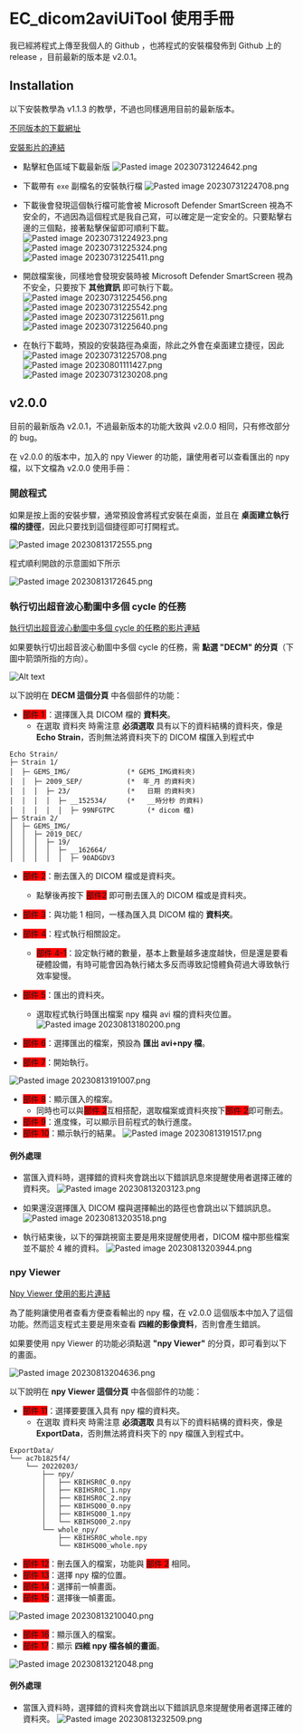 # EC_dicom2aviUiTool 使用手冊
 我已經將程式上傳至我個人的 Github ，也將程式的安裝檔發佈到 Github 上的 release ，目前最新的版本是 v2.0.1。


## Installation



以下安裝教學為 v1.1.3 的教學，不過也同樣適用目前的最新版本。

[不同版本的下載網址](https://github.com/chi-chun-1999/EC_dicom2avi)

[安裝影片的連結](https://youtu.be/CPQJszbbBpg)

- 點擊紅色區域下載最新版
![Pasted image 20230731224642.png](.assert/Pasted%20image%2020230731224642.png)

- 下載帶有 `exe` 副檔名的安裝執行檔
![Pasted image 20230731224708.png](.assert/Pasted%20image%2020230731224708.png)

- 下載後會發現這個執行檔可能會被 Microsoft Defender SmartScreen 視為不安全的，不過因為這個程式是我自己寫，可以確定是一定安全的。只要點擊右邊的三個點，接著點擊保留即可順利下載。
![Pasted image 20230731224923.png](.assert/Pasted%20image%2020230731224923.png)
![Pasted image 20230731225324.png](.assert/Pasted%20image%2020230731225324.png)
![Pasted image 20230731225411.png](.assert/Pasted%20image%2020230731225411.png)

- 開啟檔案後，同樣地會發現安裝時被 Microsoft Defender SmartScreen 視為不安全，只要按下 __其他資訊__ 即可執行下載。 
![Pasted image 20230731225456.png](.assert/Pasted%20image%2020230731225456.png)
![Pasted image 20230731225542.png](.assert/Pasted%20image%2020230731225542.png)
![Pasted image 20230731225611.png](.assert/Pasted%20image%2020230731225611.png)
![Pasted image 20230731225640.png](.assert/Pasted%20image%2020230731225640.png)

- 在執行下載時，預設的安裝路徑為桌面，除此之外會在桌面建立捷徑，因此
![Pasted image 20230731225708.png](.assert/Pasted%20image%2020230731225708.png)
![Pasted image 20230801111427.png](.assert/Pasted%20image%2020230801111427.png)
![Pasted image 20230731230208.png](.assert/Pasted%20image%2020230731230208.png)



## v2.0.0 
目前的最新版為 v2.0.1，不過最新版本的功能大致與 v2.0.0 相同，只有修改部分的 bug。

在 v2.0.0 的版本中，加入的 npy Viewer 的功能，讓使用者可以查看匯出的 npy 檔，以下文檔為 v2.0.0 使用手冊：

### 開啟程式

如果是按上面的安裝步驟，通常預設會將程式安裝在桌面，並且在 __桌面建立執行檔的捷徑__，因此只要找到這個捷徑即可打開程式。

![Pasted image 20230813172555.png](.assert/Pasted%20image%2020230813172555.png)

程式順利開啟的示意圖如下所示

![Pasted image 20230813172645.png](.assert/Pasted%20image%2020230813172645.png)

### 執行切出超音波心動圖中多個 cycle 的任務

[執行切出超音波心動圖中多個 cycle 的任務的影片連結](https://youtu.be/EpCUSnPGIw8)

如果要執行切出超音波心動圖中多個 cycle 的任務，需 __點選 "DECM" 的分頁__（下圖中箭頭所指的方向）。

<!-- ![Pasted image 20230813173844.png](.assert/Pasted%20image%2020230813173844.png) -->
![Alt text](.assert/image.png)

以下說明在 __DECM 這個分頁__ 中各個部件的功能：

- <font style="background: red">部件 1 </font>：選擇匯入具 DICOM 檔的 __資料夾__。
	- 在選取 資料夾 時需注意 __必須選取__ 具有以下的資料結構的資料夾，像是 __Echo Strain__，否則無法將資料夾下的 DICOM 檔匯入到程式中
```
Echo Strain/
├─ Strain 1/
│  ├─ GEMS_IMG/              (* GEMS_IMG資料夾)
│  │  ├─ 2009_SEP/           (*  年_月 的資料夾)
│  │  │  ├─ 23/              (*   日期 的資料夾)
│  │  │  │  ├─ __152534/     (*   __時分秒 的資料)
│  │  │  │  │  ├─ 99NFGTPC        (* dicom 檔)
├─ Strain 2/
│  ├─ GEMS_IMG/
│  │  ├─ 2019_DEC/
│  │  │  ├─ 19/
│  │  │  │  ├─ __162664/
│  │  │  │  │  ├─ 90ADGDV3         
```
- <font style="background: red">部件 2</font>：刪去匯入的 DICOM 檔或是資料夾。
	- 點擊後再按下  <font style="background: red">部件2</font> 即可刪去匯入的 DICOM 檔或是資料夾。
- <font style="background: red">部件 3</font>：與功能 1 相同，一樣為匯入具 DICOM 檔的 __資料夾__。
- <font style="background:red">部件 4</font>：程式執行相關設定。
	- <font style="background: red">部件 4-1</font>：設定執行緖的數量，基本上數量越多速度越快，但是還是要看硬體設備，有時可能會因為執行緒太多反而導致記憶體負荷過大導致執行效率變慢。
- <font style="background: red">部件 5</font>：匯出的資料夾。
	- 選取程式執行時匯出檔案 npy 檔與 avi 檔的資料夾位置。
![Pasted image 20230813180200.png](.assert/Pasted%20image%2020230813180200.png)

- <font style="background: red">部件 6</font>：選擇匯出的檔案，預設為 __匯出 avi+npy 檔__。
- <font style="background: red">部件 7</font>：開始執行。

![Pasted image 20230813191007.png](.assert/Pasted%20image%2020230813191007.png)

- <font style="background: red">部件 8</font>：顯示匯入的檔案。
	- 同時也可以與<font style="background: red">部件 2</font>互相搭配，選取檔案或資料夾按下<font style="background: red">部件 2</font>即可刪去。
- <font style="background: red">部件 9</font>：進度條，可以顯示目前程式的執行進度。
- <font style="background: red">部件 10</font>：顯示執行的結果。
![Pasted image 20230813191517.png](.assert/Pasted%20image%2020230813191517.png)
#### 例外處理

- 當匯入資料時，選擇錯的資料夾會跳出以下錯誤訊息來提醒使用者選擇正確的資料夾。
![Pasted image 20230813203123.png](.assert/Pasted%20image%2020230813203123.png)

- 如果還沒選擇匯入 DICOM 檔與選擇輸出的路徑也會跳出以下錯誤訊息。
![Pasted image 20230813203518.png](.assert/Pasted%20image%2020230813203518.png)
- 執行結束後，以下的彈跳視窗主要是用來提醒使用者，DICOM 檔中那些檔案並不屬於 4 維的資料。
![Pasted image 20230813203944.png](.assert/Pasted%20image%2020230813203944.png)

### npy Viewer
[Npy Viewer 使用的影片連結](https://youtu.be/GD00wAyVjk4)

為了能夠讓使用者查看方便查看輸出的 npy 檔，在 v2.0.0 這個版本中加入了這個功能。然而這支程式主要是用來查看 __四維的影像資料__，否則會產生錯誤。

如果要使用 npy Viewer 的功能必須點選 __"npy Viewer"__ 的分頁，即可看到以下的畫面。

![Pasted image 20230813204636.png](.assert/Pasted%20image%2020230813204636.png)

以下說明在 __npy Viewer 這個分頁__ 中各個部件的功能：
- <font style="background: red">部件 11</font>：選擇要要匯入具有 npy 檔的資料夾。
	- 在選取 資料夾 時需注意 __必須選取__ 具有以下的資料結構的資料夾，像是 __ExportData__，否則無法將資料夾下的 npy 檔匯入到程式中。
```
ExportData/
└── ac7b1825f4/
    └── 20220203/
        ├── npy/
        │   ├── KBIHSR0C_0.npy
        │   ├── KBIHSR0C_1.npy
        │   ├── KBIHSR0C_2.npy
        │   ├── KBIHSQ00_0.npy
        │   ├── KBIHSQ00_1.npy
        │   └── KBIHSQ00_2.npy
        └── whole_npy/
            ├── KBIHSR0C_whole.npy
            └── KBIHSQ00_whole.npy
```
- <font style="background: red">部件 12</font>：刪去匯入的檔案，功能與 <font style="background: red">部件 2</font> 相同。
- <font style="background: red">部件 13</font>：選擇 npy 檔的位置。
- <font style="background: red">部件 14</font>：選擇前一幀畫面。
- <font style="background: red">部件 15</font>：選擇後一幀畫面。
 
![Pasted image 20230813210040.png](.assert/Pasted%20image%2020230813210040.png)

- <font style="background: red">部件 16</font>：顯示匯入的檔案。
- <font style="background: red">部件 17</font>：顯示 __四維 npy 檔各幀的畫面__。

![Pasted image 20230813212048.png](.assert/Pasted%20image%2020230813212048.png)

#### 例外處理
- 當匯入資料時，選擇錯的資料夾會跳出以下錯誤訊息來提醒使用者選擇正確的資料夾。
![Pasted image 20230813232509.png](.assert/Pasted%20image%2020230813232509.png)